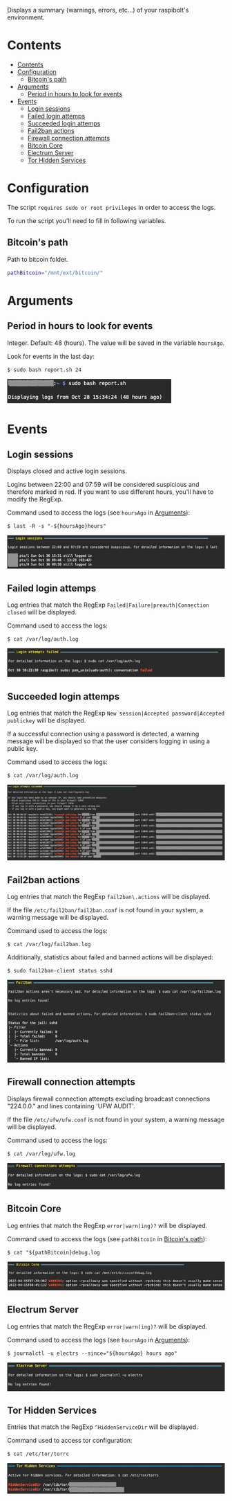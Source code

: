 Displays a summary (warnings, errors, etc...) of your raspibolt's environment.

# Contents

- [Contents](#contents)
- [Configuration](#configuration)
  - [Bitcoin's path](#bitcoins-path)
- [Arguments](#arguments)
  - [Period in hours to look for events](#period-in-hours-to-look-for-events)
- [Events](#events)
  - [Login sessions](#login-sessions)
  - [Failed login attemps](#failed-login-attemps)
  - [Succeeded login attemps](#succeeded-login-attemps)
  - [Fail2ban actions](#fail2ban-actions)
  - [Firewall connection attempts](#firewall-connection-attempts)
  - [Bitcoin Core](#bitcoin-core)
  - [Electrum Server](#electrum-server)
  - [Tor Hidden Services](#tor-hidden-services)

# Configuration

The script `requires sudo or root privileges` in order to access the logs.

To run the script you'll need to fill in following variables.

## Bitcoin's path

Path to bitcoin folder.

```sh
pathBitcoin="/mnt/ext/bitcoin/"
```

# Arguments

## Period in hours to look for events

Integer. Default: 48 (hours). The value will be saved in the variable `hoursAgo`.

Look for events in the last day:

```sh
$ sudo bash report.sh 24
```

<img alt="Greeting" src="./static/greeting.png" with="380" />

# Events

## Login sessions

Displays closed and active login sessions.

Logins between 22:00 and 07:59 will be considered suspicious and therefore marked in red. If you want to use different hours, you'll have to modify the RegExp.

Command used to access the logs (see `hoursAgo` in [Arguments](#arguments)):

```
$ last -R -s "-${hoursAgo}hours"
```

<img alt="Login sessions" src="./static/login_sessions.png" with="800" />

## Failed login attemps

Log entries that match the RegExp `Failed|Failure|preauth|Connection closed` will be displayed.

Command used to access the logs:

```
$ cat /var/log/auth.log
```

<img alt="Failed login attemps" src="./static/failed_login_attemps.png" with="763" />

## Succeeded login attemps

Log entries that match the RegExp `New session|Accepted password|Accepted publickey` will be displayed.

If a successful connection using a password is detected, a warning message will be displayed so that the user considers logging in using a public key.

Command used to access the logs:

```
$ cat /var/log/auth.log
```

<img alt="Succeeded login attemps" src="./static/succeeded_login_attemps.png" with="1244" />

## Fail2ban actions

Log entries that match the RegExp `fail2ban\.actions` will be displayed.

If the file `/etc/fail2ban/fail2ban.conf` is not found in your system, a warning message will be displayed.

Command used to access the logs:

```
$ cat /var/log/fail2ban.log
```

Additionally, statistics about failed and banned actions will be displayed:

```
$ sudo fail2ban-client status sshd
```

<img alt="Fail2ban actions" src="./static/fail2ban.png" with="781" />

## Firewall connection attempts

Displays firewall connection attempts excluding broadcast connections "224.0.0." and lines containing 'UFW AUDIT'.

If the file `/etc/ufw/ufw.conf` is not found in your system, a warning message will be displayed.

Command used to access the logs:

```
$ cat /var/log/ufw.log
```

<img alt="Firewall connection attempts" src="./static/firewall.png" with="750" />

## Bitcoin Core

Log entries that match the RegExp `error|warn(ing)?` will be displayed.

Command used to access the logs (see `pathBitcoin` in [Bitcoin's path](#bitcoins-path)):

```
$ cat "${pathBitcoin}debug.log
```

<img alt="Bitcoin Core" src="./static/bitcoin_core.png" with="800" />

## Electrum Server

Log entries that match the RegExp `error|warn(ing)?` will be displayed.

Command used to access the logs (see `hoursAgo` in [Arguments](#arguments)):

```
$ journalctl -u electrs --since="${hoursAgo} hours ago"
```

<img alt="Electrum Server" src="./static/electrum_server.png" with="750" />

## Tor Hidden Services

Entries that match the RegExp `^HiddenServiceDir` will be displayed.

Command used to access tor configuration:

```
$ cat /etc/tor/torrc
```

<img alt="Tor Hidden Services" src="./static/tor_hidden_services.png" with="750" />
